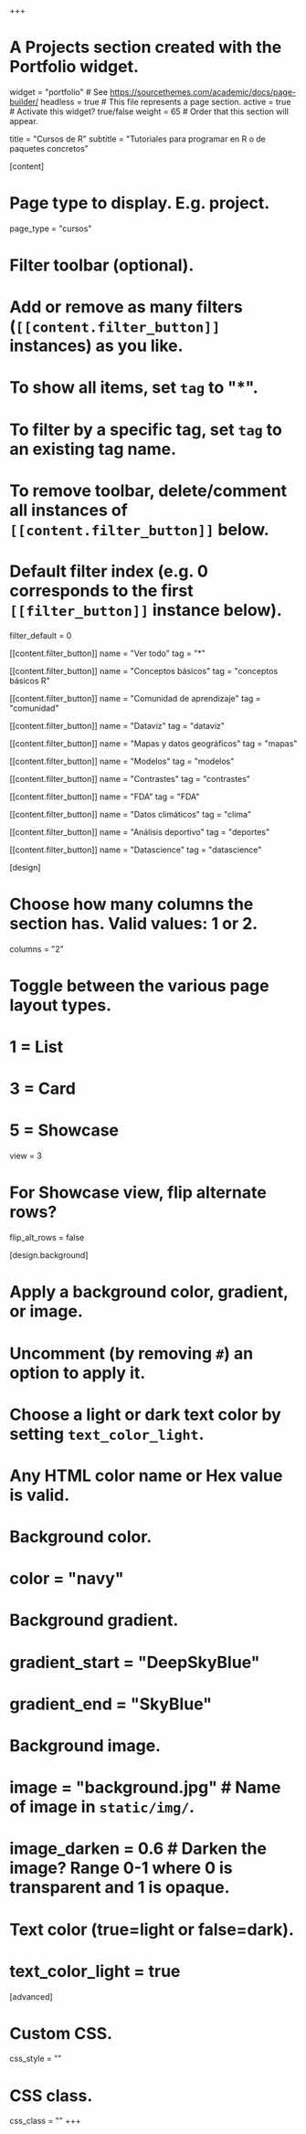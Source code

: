 +++
# A Projects section created with the Portfolio widget.
widget = "portfolio"  # See https://sourcethemes.com/academic/docs/page-builder/
headless = true  # This file represents a page section.
active = true  # Activate this widget? true/false
weight = 65  # Order that this section will appear.

title = "Cursos de R"
subtitle = "Tutoriales para programar en R o de paquetes concretos"

[content]
  # Page type to display. E.g. project.
  page_type = "cursos"
  
  # Filter toolbar (optional).
  # Add or remove as many filters (`[[content.filter_button]]` instances) as you like.
  # To show all items, set `tag` to "*".
  # To filter by a specific tag, set `tag` to an existing tag name.
  # To remove toolbar, delete/comment all instances of `[[content.filter_button]]` below.
  
  # Default filter index (e.g. 0 corresponds to the first `[[filter_button]]` instance below).
  filter_default = 0
  
  [[content.filter_button]]
    name = "Ver todo"
    tag = "*"
  
  [[content.filter_button]]
    name = "Conceptos básicos"
    tag = "conceptos básicos R"
    
  [[content.filter_button]]
    name = "Comunidad de aprendizaje"
    tag = "comunidad"
  
  [[content.filter_button]]
    name = "Dataviz"
    tag = "dataviz"
  
  [[content.filter_button]]
    name = "Mapas y datos geográficos"
    tag = "mapas"
    
  [[content.filter_button]]
    name = "Modelos"
    tag = "modelos"
    
  [[content.filter_button]]
    name = "Contrastes"
    tag = "contrastes"
    
  [[content.filter_button]]
    name = "FDA"
    tag = "FDA"
    
  [[content.filter_button]]
    name = "Datos climáticos"
    tag = "clima"
    
  [[content.filter_button]]
    name = "Análisis deportivo"
    tag = "deportes"
    
  [[content.filter_button]]
    name = "Datascience"
    tag = "datascience"

[design]
  # Choose how many columns the section has. Valid values: 1 or 2.
  columns = "2"

  # Toggle between the various page layout types.
  #   1 = List
  #   3 = Card
  #   5 = Showcase
  view = 3

  # For Showcase view, flip alternate rows?
  flip_alt_rows = false

[design.background]
  # Apply a background color, gradient, or image.
  #   Uncomment (by removing `#`) an option to apply it.
  #   Choose a light or dark text color by setting `text_color_light`.
  #   Any HTML color name or Hex value is valid.
  
  # Background color.
  # color = "navy"
  
  # Background gradient.
  # gradient_start = "DeepSkyBlue"
  # gradient_end = "SkyBlue"
  
  # Background image.
  # image = "background.jpg"  # Name of image in `static/img/`.
  # image_darken = 0.6  # Darken the image? Range 0-1 where 0 is transparent and 1 is opaque.

  # Text color (true=light or false=dark).
  # text_color_light = true  
  
[advanced]
 # Custom CSS. 
 css_style = ""
 
 # CSS class.
 css_class = ""
+++

